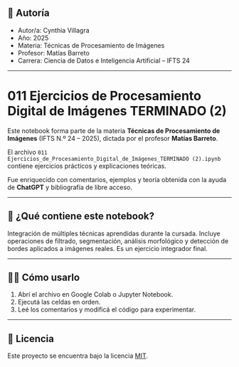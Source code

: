 
## 👤 Autoría

- Autor/a: Cynthia Villagra
- Año: 2025  
- Materia: Técnicas de Procesamiento de Imágenes  
- Profesor: Matías Barreto  
- Carrera: Ciencia de Datos e Inteligencia Artificial – IFTS 24

---

# 011 Ejercicios de Procesamiento Digital de Imágenes TERMINADO (2)

Este notebook forma parte de la materia **Técnicas de Procesamiento de Imágenes** (IFTS N.º 24 – 2025), dictada por el profesor **Matías Barreto**.  

El archivo `011 Ejercicios_de_Procesamiento_Digital_de_Imágenes_TERMINADO (2).ipynb` contiene ejercicios prácticos y explicaciones teóricas.

Fue enriquecido con comentarios, ejemplos y teoría obtenida con la ayuda de **ChatGPT** y bibliografía de libre acceso.

---

## 📘 ¿Qué contiene este notebook?

Integración de múltiples técnicas aprendidas durante la cursada. Incluye operaciones de filtrado, segmentación, análisis morfológico y detección de bordes aplicados a imágenes reales. Es un ejercicio integrador final.

---

## 🧑‍💻 Cómo usarlo

1. Abrí el archivo en Google Colab o Jupyter Notebook.
2. Ejecutá las celdas en orden.
3. Leé los comentarios y modificá el código para experimentar.

---

## 📄 Licencia

Este proyecto se encuentra bajo la licencia [MIT](https://opensource.org/licenses/MIT).
